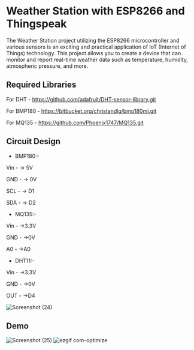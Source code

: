 
# Weather Station with ESP8266 and Thingspeak

The Weather Station project utilizing the ESP8266 microcontroller and various sensors is an exciting and practical application of IoT (Internet of Things) technology. This project allows you to create a device that can monitor and report real-time weather data such as temperature, humidity, atmospheric pressure, and more.


## Required Libraries

For DHT - https://github.com/adafruit/DHT-sensor-library.git

For BMP180 - https://bitbucket.org/christandlg/bmp180mi.git

For MQ135 - https://github.com/Phoenix1747/MQ135.git

## Circuit Design

- BMP180:-

Vin - -> 5V

GND - -> 0V

SCL - -> D1

SDA - -> D2



- MQ135:-

Vin - ->3.3V

GND - ->0V

A0 - ->A0

- DHT11:-


Vin - ->3.3V

GND - ->0V

OUT - ->D4

![Screenshot (24)](https://github.com/rayy2002/Weahter-Station/assets/88958861/afd701bb-9a39-4562-bb02-9c75cae876a4)


## Demo

![Screenshot (25)](https://github.com/rayy2002/Weahter-Station/assets/88958861/737c04f9-dc6c-46e6-b7f3-fbe61b3c571a)
![ezgif com-optimize](https://github.com/rayy2002/Weahter-Station/assets/88958861/b5fec5dc-cbb9-48d1-a70a-fa9ecc7ab966)


